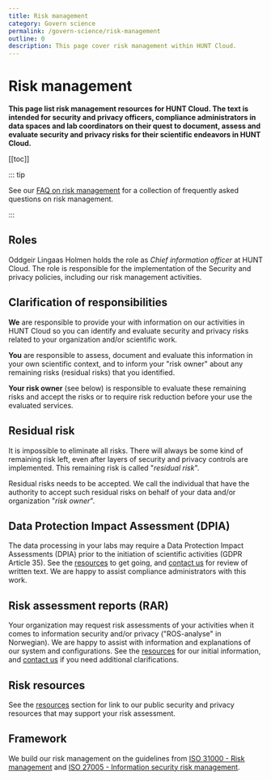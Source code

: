 ```yaml
---
title: Risk management
category: Govern science
permalink: /govern-science/risk-management
outline: 0
description: This page cover risk management within HUNT Cloud.
---
```


# Risk management

**This page list risk management resources for HUNT Cloud. The text is intended for security and privacy officers, compliance administrators in data spaces and lab coordinators on their quest to document, assess and evaluate security and privacy risks for their scientific endeavors in HUNT Cloud.** 
	
[[toc]]

::: tip

See our [FAQ on risk management](/govern-science/risk-management/faq) for a collection of frequently asked questions on risk management. 

:::

## Roles

Oddgeir Lingaas Holmen holds the role as *Chief information officer* at HUNT Cloud. The role is responsible for the implementation of the Security and privacy policies, including our risk management activities. 

## Clarification of responsibilities

**We** are responsible to provide your with information on our activities in HUNT Cloud so you can identify and evaluate security and privacy risks related to your organization and/or scientific work. 

**You** are responsible to assess, document and evaluate this information in your own scientific context, and to inform your "risk owner" about any remaining risks (residual risks) that you identified. 

**Your risk owner** (see below) is responsible to evaluate these remaining risks and accept the risks or to require risk reduction before your use the evaluated services.


## Residual risk

It is impossible to eliminate all risks. There will  always be some kind of remaining risk left, even after layers of security and privacy controls are implemented. This remaining risk is called "*residual risk*". 

Residual risks needs to be accepted. We call the individual that have the authority to accept such residual risks on behalf of your data and/or organization "*risk owner*".

## Data Protection Impact Assessment (DPIA)

The data processing in your labs may require a Data Protection Impact Assessments (DPIA) prior to the initiation of scientific activities (GDPR Article 35). See the [resources](/govern-science/risk-management/resources/) to get going, and [contact us](/contact) for review of written text. We are happy to assist compliance administrators with this work. 

## Risk assessment reports (RAR)

Your organization may request risk assessments of your activities when it comes to information security and/or privacy ("ROS-analyse" in Norwegian). We are happy to assist with information and explanations of our system and configurations. See the [resources](/govern-science/risk-management/resources/) for our initial information, and [contact us](/contact) if you need additional clarifications. 

## Risk resources

See the [resources](/govern-science/risk-management/resources/) section for link to our public security and privacy resources that may support your risk assessment. 

## Framework

We build our risk management on the guidelines from [ISO 31000 - Risk management](https://www.iso.org/iso-31000-risk-management.html) and [ISO 27005 - Information security risk management](https://www.iso.org/standard/75281.html). 


